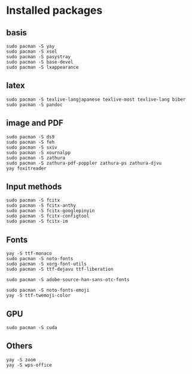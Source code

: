 # Installed packages

## basis

```shell
sudo pacman -S yay
sudo pacman -S xsel
sudo pacman -S pasystray
sudo pacman -S base-devel
sudo pacman -S lxappearance
```

## latex

```shell
sudo pacman -S texlive-langjapanese texlive-most texlive-lang biber
sudo pacman -S pandoc
```

## image and PDF

```shell
sudo pacman -S ds9
sudo pacman -S feh
sudo pacman -S sxiv
sudo pacman -S xournalpp
sudo pacman -S zathura
sudo pacman -S zathura-pdf-poppler zathura-ps zathura-djvu
yay foxitreader
```

## Input methods

```shell
sudo pacman -S fcitx
sudo pacman -S fcitx-anthy
sudo pacman -S fcitx-googlepinyin
sudo pacman -S fcitx-configtool
sudo pacman -S fcitx-im
```

## Fonts

```shell
yay -S ttf-monaco
sudo pacman -S noto-fonts
sudo pacman -S xorg-font-utils
sudo pacman -S ttf-dejavu ttf-liberation

sudo pacman -S adobe-source-han-sans-otc-fonts

sudo pacman -S noto-fonts-emoji
yay -S ttf-twemoji-color

```

## GPU

```shell
sudo pacman -S cuda
```

## Others

```shell
yay -S zoom
yay -S wps-office
```
